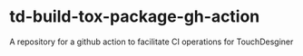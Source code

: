 # td-build-tox-package-gh-action
A repository for a github action to facilitate CI operations for TouchDesginer
